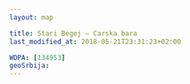 ```yaml
---
layout: map

title: Stari Begej – Carska bara
last_modified_at: 2018-05-21T23:31:23+02:00

WDPA: [134953]
geoSrbija:
---
```


